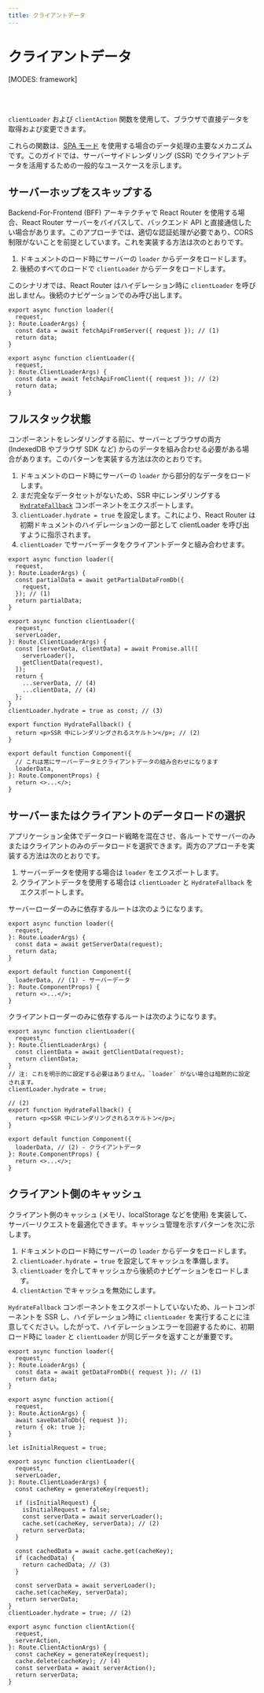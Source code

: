 ```yaml
---
title: クライアントデータ
---
```


# クライアントデータ

[MODES: framework]

<br/>
<br/>

`clientLoader` および `clientAction` 関数を使用して、ブラウザで直接データを取得および変更できます。

これらの関数は、[SPA モード][spa] を使用する場合のデータ処理の主要なメカニズムです。このガイドでは、サーバーサイドレンダリング (SSR) でクライアントデータを活用するための一般的なユースケースを示します。

## サーバーホップをスキップする

Backend-For-Frontend (BFF) アーキテクチャで React Router を使用する場合、React Router サーバーをバイパスして、バックエンド API と直接通信したい場合があります。このアプローチでは、適切な認証処理が必要であり、CORS 制限がないことを前提としています。これを実装する方法は次のとおりです。

1. ドキュメントのロード時にサーバーの `loader` からデータをロードします。
2. 後続のすべてのロードで `clientLoader` からデータをロードします。

このシナリオでは、React Router はハイデレーション時に `clientLoader` を呼び出しません。後続のナビゲーションでのみ呼び出します。

```tsx lines=[4,11]
export async function loader({
  request,
}: Route.LoaderArgs) {
  const data = await fetchApiFromServer({ request }); // (1)
  return data;
}

export async function clientLoader({
  request,
}: Route.ClientLoaderArgs) {
  const data = await fetchApiFromClient({ request }); // (2)
  return data;
}
```

## フルスタック状態

コンポーネントをレンダリングする前に、サーバーとブラウザの両方 (IndexedDB やブラウザ SDK など) からのデータを組み合わせる必要がある場合があります。このパターンを実装する方法は次のとおりです。

1. ドキュメントのロード時にサーバーの `loader` から部分的なデータをロードします。
2. まだ完全なデータセットがないため、SSR 中にレンダリングする [`HydrateFallback`][hydratefallback] コンポーネントをエクスポートします。
3. `clientLoader.hydrate = true` を設定します。これにより、React Router は初期ドキュメントのハイデレーションの一部として clientLoader を呼び出すように指示されます。
4. `clientLoader` でサーバーデータをクライアントデータと組み合わせます。

```tsx lines=[4-6,19-20,23,26]
export async function loader({
  request,
}: Route.LoaderArgs) {
  const partialData = await getPartialDataFromDb({
    request,
  }); // (1)
  return partialData;
}

export async function clientLoader({
  request,
  serverLoader,
}: Route.ClientLoaderArgs) {
  const [serverData, clientData] = await Promise.all([
    serverLoader(),
    getClientData(request),
  ]);
  return {
    ...serverData, // (4)
    ...clientData, // (4)
  };
}
clientLoader.hydrate = true as const; // (3)

export function HydrateFallback() {
  return <p>SSR 中にレンダリングされるスケルトン</p>; // (2)
}

export default function Component({
  // これは常にサーバーデータとクライアントデータの組み合わせになります
  loaderData,
}: Route.ComponentProps) {
  return <>...</>;
}
```

## サーバーまたはクライアントのデータロードの選択

アプリケーション全体でデータロード戦略を混在させ、各ルートでサーバーのみまたはクライアントのみのデータロードを選択できます。両方のアプローチを実装する方法は次のとおりです。

1. サーバーデータを使用する場合は `loader` をエクスポートします。
2. クライアントデータを使用する場合は `clientLoader` と `HydrateFallback` をエクスポートします。

サーバーローダーのみに依存するルートは次のようになります。

```tsx filename=app/routes/server-data-route.tsx
export async function loader({
  request,
}: Route.LoaderArgs) {
  const data = await getServerData(request);
  return data;
}

export default function Component({
  loaderData, // (1) - サーバーデータ
}: Route.ComponentProps) {
  return <>...</>;
}
```

クライアントローダーのみに依存するルートは次のようになります。

```tsx filename=app/routes/client-data-route.tsx
export async function clientLoader({
  request,
}: Route.ClientLoaderArgs) {
  const clientData = await getClientData(request);
  return clientData;
}
// 注: これを明示的に設定する必要はありません。`loader` がない場合は暗黙的に設定されます。
clientLoader.hydrate = true;

// (2)
export function HydrateFallback() {
  return <p>SSR 中にレンダリングされるスケルトン</p>;
}

export default function Component({
  loaderData, // (2) - クライアントデータ
}: Route.ComponentProps) {
  return <>...</>;
}
```

## クライアント側のキャッシュ

クライアント側のキャッシュ (メモリ、localStorage などを使用) を実装して、サーバーリクエストを最適化できます。キャッシュ管理を示すパターンを次に示します。

1. ドキュメントのロード時にサーバーの `loader` からデータをロードします。
2. `clientLoader.hydrate = true` を設定してキャッシュを準備します。
3. `clientLoader` を介してキャッシュから後続のナビゲーションをロードします。
4. `clientAction` でキャッシュを無効にします。

`HydrateFallback` コンポーネントをエクスポートしていないため、ルートコンポーネントを SSR し、ハイデレーション時に `clientLoader` を実行することに注意してください。したがって、ハイデレーションエラーを回避するために、初期ロード時に `loader` と `clientLoader` が同じデータを返すことが重要です。

```tsx lines=[4,26,32,39,46]
export async function loader({
  request,
}: Route.LoaderArgs) {
  const data = await getDataFromDb({ request }); // (1)
  return data;
}

export async function action({
  request,
}: Route.ActionArgs) {
  await saveDataToDb({ request });
  return { ok: true };
}

let isInitialRequest = true;

export async function clientLoader({
  request,
  serverLoader,
}: Route.ClientLoaderArgs) {
  const cacheKey = generateKey(request);

  if (isInitialRequest) {
    isInitialRequest = false;
    const serverData = await serverLoader();
    cache.set(cacheKey, serverData); // (2)
    return serverData;
  }

  const cachedData = await cache.get(cacheKey);
  if (cachedData) {
    return cachedData; // (3)
  }

  const serverData = await serverLoader();
  cache.set(cacheKey, serverData);
  return serverData;
}
clientLoader.hydrate = true; // (2)

export async function clientAction({
  request,
  serverAction,
}: Route.ClientActionArgs) {
  const cacheKey = generateKey(request);
  cache.delete(cacheKey); // (4)
  const serverData = await serverAction();
  return serverData;
}
```

[spa]: ../how-to/spa
[hydratefallback]: ../start/framework/route-module#hydratefallback